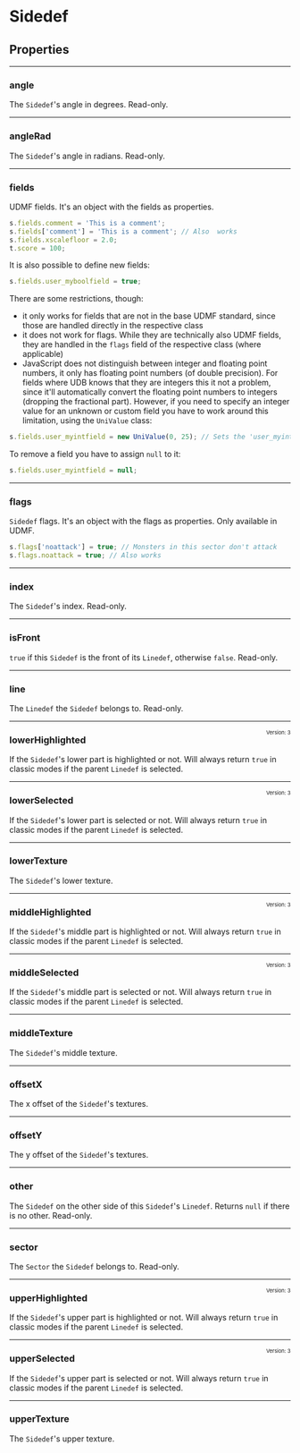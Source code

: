 # Sidedef

## Properties

---
### angle
The `Sidedef`'s angle in degrees. Read-only.

---
### angleRad
The `Sidedef`'s angle in radians. Read-only.

---
### fields
UDMF fields. It's an object with the fields as properties.

```js
s.fields.comment = 'This is a comment';
s.fields['comment'] = 'This is a comment'; // Also  works
s.fields.xscalefloor = 2.0;
t.score = 100;
```
It is also possible to define new fields:

```js
s.fields.user_myboolfield = true;
```
There are some restrictions, though:

* it only works for fields that are not in the base UDMF standard, since those are handled directly in the respective class
* it does not work for flags. While they are technically also UDMF fields, they are handled in the `flags` field of the respective class (where applicable)
* JavaScript does not distinguish between integer and floating point numbers, it only has floating point numbers (of double precision). For fields where UDB knows that they are integers this it not a problem, since it'll automatically convert the floating point numbers to integers (dropping the fractional part). However, if you need to specify an integer value for an unknown or custom field you have to work around this limitation, using the `UniValue` class:

```js
s.fields.user_myintfield = new UniValue(0, 25); // Sets the 'user_myintfield' field to an integer value of 25
```
To remove a field you have to assign `null` to it:

```js
s.fields.user_myintfield = null;
```

---
### flags
`Sidedef` flags. It's an object with the flags as properties. Only available in UDMF.


```js
s.flags['noattack'] = true; // Monsters in this sector don't attack
s.flags.noattack = true; // Also works
```

---
### index
The `Sidedef`'s index. Read-only.

---
### isFront
`true` if this `Sidedef` is the front of its `Linedef`, otherwise `false`. Read-only.

---
### line
The `Linedef` the `Sidedef` belongs to. Read-only.

---
<span style="float:right;font-weight:normal;font-size:66%">Version: 3</span>
### lowerHighlighted
If the `Sidedef`'s lower part is highlighted or not. Will always return `true` in classic modes if the parent `Linedef` is selected.

---
<span style="float:right;font-weight:normal;font-size:66%">Version: 3</span>
### lowerSelected
If the `Sidedef`'s lower part is selected or not. Will always return `true` in classic modes if the parent `Linedef` is selected.

---
### lowerTexture
The `Sidedef`'s lower texture.

---
<span style="float:right;font-weight:normal;font-size:66%">Version: 3</span>
### middleHighlighted
If the `Sidedef`'s middle part is highlighted or not. Will always return `true` in classic modes if the parent `Linedef` is selected.

---
<span style="float:right;font-weight:normal;font-size:66%">Version: 3</span>
### middleSelected
If the `Sidedef`'s middle part is selected or not. Will always return `true` in classic modes if the parent `Linedef` is selected.

---
### middleTexture
The `Sidedef`'s middle texture.

---
### offsetX
The x offset of the `Sidedef`'s textures.

---
### offsetY
The y offset of the `Sidedef`'s textures.

---
### other
The `Sidedef` on the other side of this `Sidedef`'s `Linedef`. Returns `null` if there is no other. Read-only.

---
### sector
The `Sector` the `Sidedef` belongs to. Read-only.

---
<span style="float:right;font-weight:normal;font-size:66%">Version: 3</span>
### upperHighlighted
If the `Sidedef`'s upper part is highlighted or not. Will always return `true` in classic modes if the parent `Linedef` is selected.

---
<span style="float:right;font-weight:normal;font-size:66%">Version: 3</span>
### upperSelected
If the `Sidedef`'s upper part is selected or not. Will always return `true` in classic modes if the parent `Linedef` is selected.

---
### upperTexture
The `Sidedef`'s upper texture.
